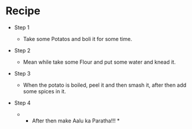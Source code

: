 # Recipe

* Step 1
  * Take some Potatos and boli it for some time.
 
* Step 2
  * Mean while take some Flour and put some water and knead it.

* Step 3
  * When the potato is boiled, peel it and then smash it, after then add some spices in it.

* Step 4
  * * After then make Aalu ka Paratha!!! *
